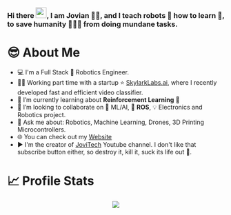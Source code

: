 
<!--My Intro-->
<p align="center">
<h3>Hi there <img height="25" src="https://raw.githubusercontent.com/TheDudeThatCode/TheDudeThatCode/master/Assets/Hi.gif"/>, I am Jovian 👨‍🏭, and I teach robots 🤖 how to learn 🧠, to save humanity 🧑‍🤝‍🧑 from doing mundane tasks. </h3>
</p>

# 😎 About Me

- 💻 I'm a Full Stack 🤖 Robotics Engineer. 
- 👷‍♂️ Working part time with a startup ⭐ [SkylarkLabs.ai](https://skylarklabs.ai/), where I recently developed fast and efficient video classifier.
- 🌱 I’m currently learning about **Reinforcement Learning** 🐶
- 👯 I’m looking to collaborate on 🧠 ML/AI, 🤖 __ROS__, 💡 Electronics and Robotics project.
- 💬 Ask me about: Robotics, Machine Learning, Drones, 3D Printing Microcontrollers.
- 🌐 You can check out my [Website](https://jovian-dsouza.github.io/)
- ▶️ I'm the creator of [JoviTech](https://www.youtube.com/Jovi_tech/?sub_confirmation=1) Youtube channel. I don't like that subscribe button either, so destroy it, kill it, suck its life out 👻.

<!-- # 💗 Things I love

# 👨🏻‍🏫Technical Skills

# 📝 Written Articles

# 🔨 Projects -->

# 📈 Profile Stats

<p width="100%" align="center"> <!--style="max-width:500px;"-->
  <img src = "https://github-readme-stats.vercel.app/api?username=Jovian-Dsouza&show_icons=true&theme=radical&line_height=27">

  <!--Mostly Used Languages-->
  <!-- <img src = "https://github-readme-stats.vercel.app/api/top-langs/?username=Jovian-Dsouza&hide=jupyter notebook,html&theme=tokyonight"> -->
</p>

